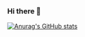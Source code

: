 ### Hi there 👋
[![Anurag's GitHub stats](https://github-readme-stats.vercel.app/api?username=dmitrymatin&count_private=true&show_icons=true&theme=dark&include_all_commits=true)](https://github.com/dmitrymatin)

<!--
**dmitrymatin/dmitrymatin** is a ✨ _special_ ✨ repository because its `README.md` (this file) appears on your GitHub profile.

Here are some ideas to get you started:

- 🔭 I’m currently working on ...
- 🌱 I’m currently learning ...
- 👯 I’m looking to collaborate on ...
- 🤔 I’m looking for help with ...
- 💬 Ask me about ...
- 📫 How to reach me: ...
- 😄 Pronouns: ...
- ⚡ Fun fact: ...
-->
